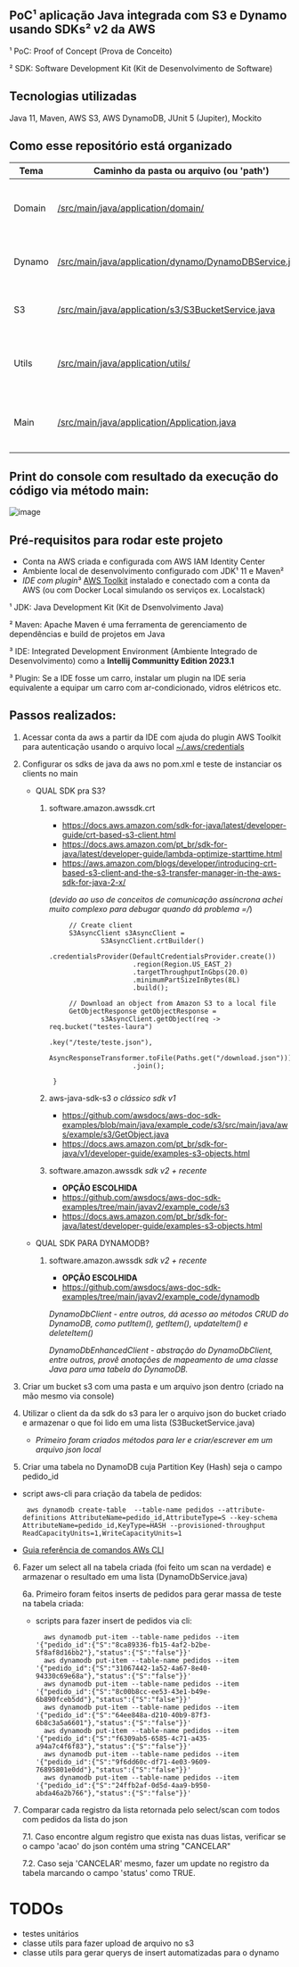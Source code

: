 ## PoC¹ aplicação Java integrada com S3 e Dynamo usando SDKs² v2 da AWS
¹ PoC: Proof of Concept (Prova de Conceito)

² SDK: Software Development Kit (Kit de Desenvolvimento de Software)

## Tecnologias utilizadas
Java 11, Maven, AWS S3, AWS DynamoDB, JUnit 5 (Jupiter), Mockito

## Como esse repositório está organizado

| Tema       | Caminho da pasta ou arquivo (ou 'path')                           | Descrição |
|------------|-------------------------------------------------------------------|----------------------------------------------------------|
| Domain     | [/src/main/java/application/domain/](/src/main/java/application/domain/)                      |  Entidade DynamoDB e Classe POJO do domínio de Pedido    |
| Dynamo     | [/src/main/java/application/dynamo/DynamoDBService.java](/src/main/java/application/dynamo/DynamoDBService.java)  |  Serviço para select e update com DynamoDbClient         |
| S3         | [/src/main/java/application/s3/S3BucketService.java](/src/main/java/application/s3/S3BucketService.java)          |  Serviço para getObject com S3Client e Object Mapper     |
| Utils      | [/src/main/java/application/utils/](/src/main/java/application/utils/)                        |  Classes utilitárias geradoras e leitoras de .json local |
| Main       | [/src/main/java/application/Application.java](/src/main/java/application/Application.java)               |  Início da execução via método main e regras de negócio  |


## Print do console com resultado da execução do código via método main:
![image](https://user-images.githubusercontent.com/8313184/230374806-9178a772-0970-4265-87c2-c69191b7ecfc.png)


## Pré-requisitos para rodar este projeto
- Conta na AWS criada e configurada com AWS IAM Identity Center
- Ambiente local de desenvolvimento configurado com JDK¹ 11 e Maven²
- *IDE com plugin*³ [AWS Toolkit](https://docs.aws.amazon.com/pt_br/toolkit-for-jetbrains/latest/userguide/welcome.html) instalado e conectado com a conta da AWS (ou com Docker Local simulando os serviços ex. Localstack)

¹ JDK: Java Development Kit (Kit de Dsenvolvimento Java)

² Maven: Apache Maven é uma ferramenta de gerenciamento de dependências e build de projetos em Java

³ IDE: Integrated Development Environment (Ambiente Integrado de Desenvolvimento) como a **Intellij Communitty Edition 2023.1**

³ Plugin: Se a IDE fosse um carro, instalar um plugin na IDE seria equivalente a equipar um carro com ar-condicionado, vidros elétricos etc.
  
## Passos realizados:

1. Acessar conta da aws a partir da IDE com ajuda do plugin AWS Toolkit para autenticação usando o arquivo local [~/.aws/credentials](https://docs.aws.amazon.com/pt_br/toolkit-for-jetbrains/latest/userguide/setup-credentials.html)

2. Configurar os sdks de java da aws no pom.xml e teste de instanciar os clients no main

    - QUAL SDK pra S3?
   
        1. software.amazon.awssdk.crt
            
            - https://docs.aws.amazon.com/sdk-for-java/latest/developer-guide/crt-based-s3-client.html
            - https://docs.aws.amazon.com/pt_br/sdk-for-java/latest/developer-guide/lambda-optimize-starttime.html
            - https://aws.amazon.com/blogs/developer/introducing-crt-based-s3-client-and-the-s3-transfer-manager-in-the-aws-sdk-for-java-2-x/
            
            (*devido ao uso de conceitos de comunicação assíncrona achei muito complexo para debugar quando dá problema =/*)

                    // Create client
                    S3AsyncClient s3AsyncClient =
                            S3AsyncClient.crtBuilder()
                                    .credentialsProvider(DefaultCredentialsProvider.create())
                                    .region(Region.US_EAST_2)
                                    .targetThroughputInGbps(20.0)
                                    .minimumPartSizeInBytes(8L)
                                    .build();

                    // Download an object from Amazon S3 to a local file
                    GetObjectResponse getObjectResponse =
                            s3AsyncClient.getObject(req -> req.bucket("testes-laura")
                                                    .key("/teste/teste.json"),
                                            AsyncResponseTransformer.toFile(Paths.get("/download.json")))
                                    .join();

                }

        2. aws-java-sdk-s3 *o clássico sdk v1*

            - https://github.com/awsdocs/aws-doc-sdk-examples/blob/main/java/example_code/s3/src/main/java/aws/example/s3/GetObject.java
            - https://docs.aws.amazon.com/pt_br/sdk-for-java/v1/developer-guide/examples-s3-objects.html

        3. software.amazon.awssdk *sdk v2 + recente*

            - **OPÇÃO ESCOLHIDA**            
            - https://github.com/awsdocs/aws-doc-sdk-examples/tree/main/javav2/example_code/s3
            - https://docs.aws.amazon.com/pt_br/sdk-for-java/latest/developer-guide/examples-s3-objects.html

    - QUAL SDK PARA DYNAMODB?
    
        1. software.amazon.awssdk *sdk v2 + recente*

            - **OPÇÃO ESCOLHIDA**         
            - https://github.com/awsdocs/aws-doc-sdk-examples/tree/main/javav2/example_code/dynamodb
        
            *DynamoDbClient - entre outros, dá acesso ao métodos CRUD do DynamoDB, como putItem(), getItem(), updateItem() e deleteItem()*
            
            *DynamoDbEnhancedClient - abstração do DynamoDbClient, entre outros, provê anotações de mapeamento de uma classe Java para uma tabela do DynamoDB.*


3. Criar um bucket s3 com uma pasta e um arquivo json dentro (criado na mão mesmo via console)

4. Utilizar o client da da sdk do s3 para ler o arquivo json do bucket criado e armazenar o que foi lido em uma lista (S3BucketService.java)

    - *Primeiro foram criados métodos para ler e criar/escrever em um arquivo json local*

5. Criar uma tabela no DynamoDB cuja Partition Key (Hash) seja o campo pedido_id
 - script aws-cli para criação da tabela de pedidos:

        aws dynamodb create-table  --table-name pedidos --attribute-definitions AttributeName=pedido_id,AttributeType=S --key-schema AttributeName=pedido_id,KeyType=HASH --provisioned-throughput ReadCapacityUnits=1,WriteCapacityUnits=1

 - [Guia referência de comandos AWs CLI](https://awscli.amazonaws.com/v2/documentation/api/latest/reference/index.html)

6. Fazer um select all na tabela criada (foi feito um scan na verdade) e armazenar o resultado em uma lista (DynamoDbService.java)

    6a. Primeiro foram feitos inserts de pedidos para gerar massa de teste na tabela criada:
    - scripts para fazer insert de pedidos via cli:

            aws dynamodb put-item --table-name pedidos --item '{"pedido_id":{"S":"8ca89336-fb15-4af2-b2be-5f8af8d16bb2"},"status":{"S":"false"}}'
            aws dynamodb put-item --table-name pedidos --item '{"pedido_id":{"S":"31067442-1a52-4a67-8e40-94330c69e68a"},"status":{"S":"false"}}'
            aws dynamodb put-item --table-name pedidos --item '{"pedido_id":{"S":"8c00b8cc-ee53-43e1-b49e-6b890fceb5dd"},"status":{"S":"false"}}'
            aws dynamodb put-item --table-name pedidos --item '{"pedido_id":{"S":"64ee848a-d210-40b9-87f3-6b8c3a5a6601"},"status":{"S":"false"}}'
            aws dynamodb put-item --table-name pedidos --item '{"pedido_id":{"S":"f6309ab5-6585-4c71-a435-a94a7c4f6f83"},"status":{"S":"false"}}'
            aws dynamodb put-item --table-name pedidos --item '{"pedido_id":{"S":"9f6dd60c-df71-4e03-9609-76895801e0dd"},"status":{"S":"false"}}'
            aws dynamodb put-item --table-name pedidos --item '{"pedido_id":{"S":"24ffb2af-0d5d-4aa9-b950-abda46a2b766"},"status":{"S":"false"}}'
    
7. Comparar cada registro da lista retornada pelo select/scan com todos com pedidos da lista do json

    7.1. Caso encontre algum registro que exista nas duas listas, verificar se o campo 'acao' do json contém uma string "CANCELAR"

    7.2. Caso seja 'CANCELAR' mesmo, fazer um update no registro da tabela marcando o campo 'status' como TRUE.



# TODOs

- testes unitários
- classe utils para fazer upload de arquivo no s3
- classe utils para gerar querys de insert automatizadas para o dynamo
